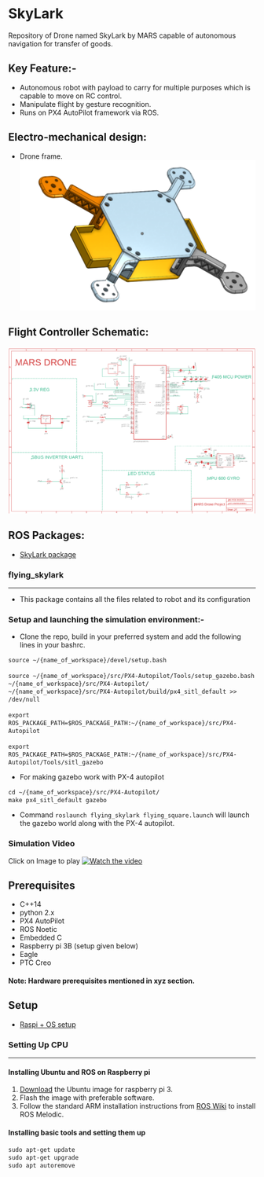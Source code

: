 # SkyLark
Repository of Drone named SkyLark by MARS capable of autonomous navigation for transfer of goods.

## Key Feature:-
* Autonomous robot with payload to carry for multiple purposes which is capable to move on RC control.
* Manipulate flight by gesture recognition.
* Runs on PX4 AutoPilot framework via ROS.

## Electro-mechanical design:

* Drone frame.
![Image alt text](Media/Capture1-removebg-preview.png?raw=true "Drone frame")


## Flight Controller Schematic:
![Image alt text](Media/sch.PNG?raw=true "Schematic")

## ROS Packages:
* [SkyLark package](#flying_skylark)

### flying_skylark
------------------
* This package contains all the files related to robot and its configuration 

### Setup and launching the simulation environment:-

* Clone the repo, build in your preferred system and add the following lines in your bashrc.
```
source ~/{name_of_workspace}/devel/setup.bash

source ~/{name_of_workspace}/src/PX4-Autopilot/Tools/setup_gazebo.bash ~/{name_of_workspace}/src/PX4-Autopilot/ ~/{name_of_workspace}/src/PX4-Autopilot/build/px4_sitl_default >> /dev/null

export ROS_PACKAGE_PATH=$ROS_PACKAGE_PATH:~/{name_of_workspace}/src/PX4-Autopilot

export ROS_PACKAGE_PATH=$ROS_PACKAGE_PATH:~/{name_of_workspace}/src/PX4-Autopilot/Tools/sitl_gazebo

```
* For making gazebo work with PX-4 autopilot 
```
cd ~/{name_of_workspace}/src/PX4-Autopilot/
make px4_sitl_default gazebo
```

* Command `roslaunch flying_skylark flying_square.launch` will launch the gazebo world along with the PX-4 autopilot.


### Simulation Video
Click on Image to play
[![Watch the video](https://github.com/mars-tu/SkyLark/blob/main/Media/simulation.jpg)](https://drive.google.com/file/d/1lU4UtkTPGOdcDK2UvRqbzy2OsXT-8WxJ/view?usp=sharing)


## Prerequisites
* C++14
* python 2.x
* PX4 AutoPilot
* ROS Noetic
* Embedded C
* Raspberry pi 3B (setup given below)
* Eagle
* PTC Creo
#### Note: Hardware prerequisites mentioned in xyz section.

## Setup
* [Raspi + OS setup](#setting-up-cpu)

### Setting Up CPU
------------------
#### Installing Ubuntu and ROS on Raspberry pi
1) [Download](https://cdimage.ubuntu.com/releases/18.04/release/) the Ubuntu image for raspberry pi 3.
2) Flash the image with preferable software.
3) Follow the standard ARM installation instructions from [ROS Wiki](https://wiki.ros.org/melodic/Installation/Ubuntu) to install ROS Melodic.

#### Installing basic tools and setting them up
```
sudo apt-get update
sudo apt-get upgrade
sudo apt autoremove
```
